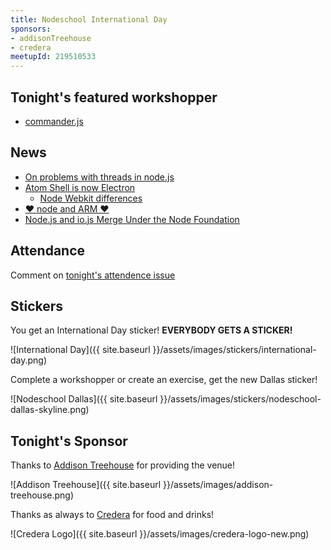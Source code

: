 ```yaml
---
title: Nodeschool International Day
sponsors:
- addisonTreehouse
- credera
meetupId: 219510533
---
```


## Tonight's featured workshopper

- [commander.js](https://github.com/gangstead/comder)

## News

- [On problems with threads in node.js](http://www.future-processing.pl/blog/on-problems-with-threads-in-node-js/)
- [Atom Shell is now Electron](http://blog.atom.io/2015/04/23/electron.html)
  - [Node Webkit differences](https://github.com/atom/electron/blob/master/docs/development/atom-shell-vs-node-webkit.md)
- [♥ node and ARM ♥](https://medium.com/@nodesource/node-and-arm-b5e3eebf449)
- [Node.js and io.js Merge Under the Node Foundation](http://www.infoq.com/news/2015/05/nodejs-iojs)

## Attendance

Comment on [tonight's attendence issue](https://github.com/nodeschool/dallas/issues/49)

## Stickers

You get an International Day sticker! __EVERYBODY GETS A STICKER!__

![International Day]({{ site.baseurl }}/assets/images/stickers/international-day.png)

Complete a workshopper or create an exercise, get the new Dallas sticker!

![Nodeschool Dallas]({{ site.baseurl }}/assets/images/stickers/nodeschool-dallas-skyline.png)

## Tonight's Sponsor

Thanks to [Addison Treehouse](http://www.addisontreehouse.com) for providing the venue!

![Addison Treehouse]({{ site.baseurl }}/assets/images/addison-treehouse.png)

Thanks as always to [Credera](http://www.credera.com) for food and drinks!

![Credera Logo]({{ site.baseurl }}/assets/images/credera-logo-new.png)
